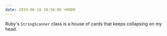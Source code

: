 ```yaml
---
date: 2019-06-10 18:56:05 +0900
---
```

Ruby's `StringScanner` class is a house of cards that keeps collapsing on my head.
